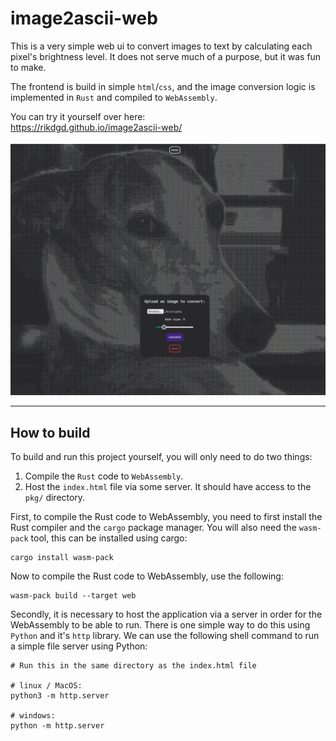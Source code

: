 # image2ascii-web

This is a very simple web ui to convert images to text by calculating each pixel's
brightness level. It does not serve much of a purpose, but it was fun to make.

The frontend is build in simple `html`/`css`, and the image conversion logic is implemented in `Rust` and compiled to 
`WebAssembly`.

You can try it yourself over here: <br/>
https://rikdgd.github.io/image2ascii-web/

![example-image](example-image.png)

---

## How to build
To build and run this project yourself, you will only need to do two things:
1. Compile the `Rust` code to `WebAssembly`.
2. Host the `index.html` file via some server. It should have access to the `pkg/` directory.

First, to compile the Rust code to WebAssembly, you need to first install the Rust compiler and the `cargo` package manager.
You will also need the `wasm-pack` tool, this can be installed using cargo:
```shell
cargo install wasm-pack
```
Now to compile the Rust code to WebAssembly, use the following:
```shell
wasm-pack build --target web
```

Secondly, it is necessary to host the application via a server in order for the WebAssembly to be able to run. There is one 
simple way to do this using `Python` and it's `http` library. We can use the following shell command to run a simple 
file server using Python:

```shell
# Run this in the same directory as the index.html file

# linux / MacOS:
python3 -m http.server

# windows:
python -m http.server
```
